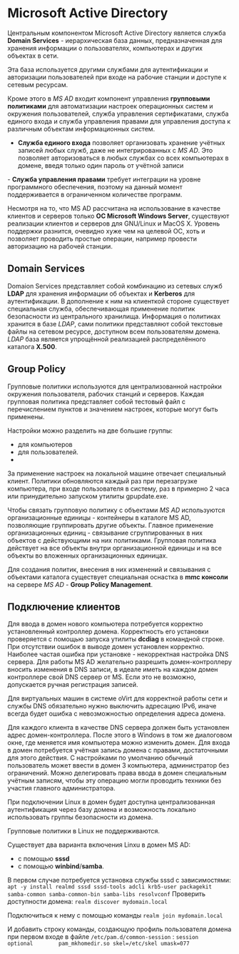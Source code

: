 # Microsoft Active Directory

Центральным компонентом Microsoft Active Directory является служба **Domain Services** - иерархическая база данных, предназначенная для хранения информации о пользователях, компьютерах и других объектах в сети. 

Эта база используется другими службами для аутентификации и авторизации пользователей при входе на рабочие станции и доступе к сетевым ресурсам. 

Кроме этого в *MS AD* входит компонент управления **групповыми политиками** для автоматизации настроек операционных систем и окружения пользователей, служба управления сертификатами, служба единого входа  и служба управления правами для управления доступа к различным объектам информационных систем.

- **Служба единого входа** позволяет организовать хранение учётных записей любых служб, даже не интегрированных с *MS AD*. Это позволяет авторизоваться в любых службах со всех компьютерах в домене, введя только один пароль от учётной записи 

- **Служба управления правами** требует интеграции на уровне программного обеспечения, поэтому на данный момент поддерживается в ограниченном количестве программ. 

Несмотря на то, что MS AD рассчитана на использование в качестве клиентов и серверов только **ОС Microsoft Windows Server**, существуют реализации клиентов и серверов для GNU/Linux и MacOS X. Уровень поддержки разнится, очевидно хуже чем на целевой ОС, хоть и позволяет проводить простые операции, например провести авторизацию на рабочей станции.

## Domain Services

Domaion Services представляет собой комбинацию из сетевых служб **LDAP** для хранения информации об объектах и **Kerberos** для аутентификации. 
В дополнение к ним на клиенткой стороне существует специальная служба, обеспечивающая применение политик безопасности из центрального хранилища. 
Информация о политиках хранится в базе *LDAP*, сами политики представляют собой текстовые файлы на сетевом ресурсе, доступном всем пользователям домена. 
*LDAP* база является упрощённой реализацией распределённого каталога **Х.500**.

## Group Policy

Групповые политики используются для централизованной настройки окружения пользователя, рабочих станций и серверов. 
Каждая групповая политика представляет собой тестовый файл с перечислением пунктов и значением настроек, которые могут быть применены. 

Настройки можно разделить на две большие группы: 
- для компьютеров 
- для пользователей. 
- 
За применение настроек на локальной машине отвечает специальный клиент. Политики обновляются каждый раз при перезагрузке компьютера, при входе пользователя в систему, раз в примерно 2 часа или принудительно запуском утилиты gpupdate.exe.

Чтобы связать групповую политику с объектами *MS AD* используются организационные единицы - контейнеры в каталоге MS AD, позволяющие группировать другие объекты. Главное применение организационных единиц - связывание сгруппированных в них объектов с действующими на них политиками. Групповая политика действует на все объекты внутри организационной единицы и на все объекты во вложенных организационных единицах. 

Для создания политик, внесения в них изменений и связывания с объектами каталога существует специальная оснастка в **mmc консоли** на сервере *MS AD* - **Group Policy Management**.

## Подключение клиентов

Для ввода в домен нового компьютера потребуется корректно установленный контроллер домена. Корректность его установки проверяется с помощью запуска утилиты **dcdiag** в командной строке. При отсутствии ошибок в выводе домен установлен корректно. Наиболее частая ошибка при установке - некорректная настройка DNS сервера. Для работы MS AD желательно разрешить домен-контроллеру вносить изменения в DNS записи, в идеале иметь на каждом домен контроллере свой DNS сервер от MS. Если это не возможно, допускается ручная регистрация записей. 

Для виртуальных машин в системе oVirt для корректной работы сети и службы DNS обязательно нужно выключить адресацию IPv6, иначе всегда будет ошибка с невозможностью определения адреса домена.

Для каждого клиента в качестве DNS сервера должен быть установлен адрес домен-контроллера. После этого в Windows в том же диалоговом окне, где меняется имя компьютера можно изменить домен. Для входа в домен потребуется учётная запись домена с правами, достаточными для этого действия. С настройками по умолчанию обычный пользователь может ввести в домен 3 компьютера, администратор без ограничений. Можно делегировать права ввода в домен специальным учётным записям, чтобы эту операцию могли проводить техники без участия главного администратора.

При подключении Linux в домен будет доступна централизованная аутентификация через базу домена и возможность локально использовать группы безопасности из домена. 

Групповые политики в Linux не поддерживаются. 

Существует два варианта включения Linxu в домен MS AD: 
- с помощью **sssd**
- с помощью **winbind**/**samba**. 

В первом случае потребуется установка службы sssd с зависимостями:
``apt -y install realmd sssd sssd-tools adcli krb5-user packagekit samba-common samba-common-bin samba-libs resolvconf``
Проверить доступности домена:
``realm discover mydomain.local``

Подключиться к нему с помощью команды
``realm join mydomain.local``

И добавить строку команды, создающую профиль пользователя домена при первом входе в файле ``/etc/pam.d/common-session`` :
``session optional        pam_mkhomedir.so skel=/etc/skel umask=077``
